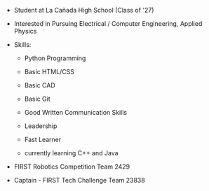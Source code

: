 - Student at La Cañada High School (Class of '27)

- Interested in Pursuing Electrical / Computer Engineering, Applied Physics

- Skills:
  - Python Programming
  - Basic HTML/CSS
  - Basic CAD
  - Basic Git
  - Good Written Communication Skills
  - Leadership
  - Fast Learner
 
  - currently learning C++ and Java

- FIRST Robotics Competition Team 2429
- Captain - FIRST Tech Challenge Team 23838
